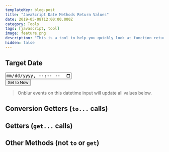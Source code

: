 ```yaml
---
templateKey: blog-post
title: "JavaScript Date Methods Return Values"
date: 2019-05-08T12:00:00.000Z
category: Tools
tags: [javascript, tool]
image: feature.png
description: "This is a tool to help you quickly look at function return types of a JavaScript date object and change the date to see what happens"
hidden: false
---
```


## Target Date
<div class="form-inline" style="justify-content: center;">
  <div class="form-group mr-sm-3 mb-2">
    <input type="datetime-local" class="form-control" id="dateInput">
  </div>
  <button type="submit" class="btn btn-primary mb-2" id="setDateToNow">Set to Now</button>
</div>

> Onblur events on this datetime input will update all values below.

## Conversion Getters (`to...` calls)
<ul id="jsDateFunctionsTo"></ul>

## Getters (`get...` calls)
<ul id="jsDateFunctionsGet"></ul>

## Other Methods (not `to` or `get`)
<ul id="jsDateFunctionsOther"></ul>

<script>
    function adjustDateToMakeISOCurrentTimezone(date) {
        return new Date(date.getTime() - (date.getTimezoneOffset() * 60 * 1000));
    }
    
    function setDate(date) {
        let dateAdjusted = adjustDateToMakeISOCurrentTimezone(date);
        let dateAdjustedISO = dateAdjusted.toISOString();
        document.getElementById('dateInput').value = dateAdjustedISO.substr(0, dateAdjustedISO.length - 1);
        
        // Set all fields using `date`
        let functions = Object.getOwnPropertyNames(Object.getPrototypeOf(date)).sort().filter(f => f !== 'constructor' && !f.startsWith('set'));
        functions.forEach(f => {
            console.log('testing', f);
            let valueNode = document.getElementById('jsDateFunction' + f);
            valueNode.textContent = date[f]();
        });
    }
    
    function setupPage() {
        // TODO Intially setup nodes and give everything id's. Don't display constructor and any set... methods.
        let date = new Date();
        let functions = Object.getOwnPropertyNames(Object.getPrototypeOf(date)).sort().filter(f => f !== 'constructor' && !f.startsWith('set'));
        
        let jsDateFunctionsTo = document.getElementById('jsDateFunctionsTo');
        let jsDateFunctionsGet = document.getElementById('jsDateFunctionsGet');
        let jsDateFunctionsOther = document.getElementById('jsDateFunctionsOther');
        
        functions.forEach(f => {
            let functionIdOnPage = 'jsDateFunction' + f;
            if (f.startsWith('to')) {
                addNode(jsDateFunctionsTo, functionIdOnPage, f);
            } else if (f.startsWith('get')) {
                addNode(jsDateFunctionsGet, functionIdOnPage, f);
            } else {
                addNode(jsDateFunctionsOther, functionIdOnPage, f);
            }
        });
    }
    
    function addNode(parent, id, functionName) {
        let li = document.createElement('li');
        let functionText = document.createElement('a');
        let textSpace = document.createTextNode(' : ');
        let value = document.createElement('code');
        functionText.textContent = '.' + functionName + '()';
        functionText.href = 'https://developer.mozilla.org/en-US/docs/Web/JavaScript/Reference/Global_Objects/Date/' + functionName;
        value.id = id;
        li.appendChild(functionText);
        li.appendChild(textSpace);
        li.appendChild(value);
        parent.appendChild(li);
    }
    
    // Event listeners
    document.getElementById('setDateToNow').addEventListener('click', function() {
        setDate(new Date());            
    });
    document.getElementById('dateInput').addEventListener('blur', function(e) {
        setDate(new Date(e.target.value));
    });
    
    // Setup everything on DOM load
    document.addEventListener("DOMContentLoaded", function(){
        setupPage();
        setDate(new Date());
    });
</script>
